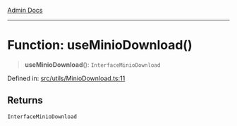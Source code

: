 [Admin Docs](/)

***

# Function: useMinioDownload()

> **useMinioDownload**(): `InterfaceMinioDownload`

Defined in: [src/utils/MinioDownload.ts:11](https://github.com/PalisadoesFoundation/talawa-admin/blob/main/src/utils/MinioDownload.ts#L11)

## Returns

`InterfaceMinioDownload`
